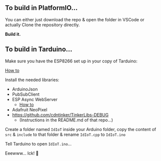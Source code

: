 ## To build in PlatformIO...

You can either just download the repo & open the folder in VSCode or actually Clone the repository directly.

**Build it.**

## To build in Tarduino...

Make sure you have the ESP8266 set up in your copy of Tarduino:

[How to](https://randomnerdtutorials.com/how-to-install-esp8266-board-arduino-ide/)

Install the needed libraries:

* ArduinoJson
* PubSubClient
* ESP Async WebServer
    * [How to](https://reacoda.gitbook.io/molemi-iot/introducing-the-nodemcu/display-the-dht11-sensor-reading-on-a-web-server-using-nodemcu./installing-dht-library-on-the-esp8266/installing-the-asynchronous-web-server-library)
* Adafruit NeoPixel
* https://github.com/cdntinker/TinkerLibs-DEBUG
    * (Instructions in the README.md of that repo...)
    
Create a folder named `IdIoT` inside your Arduino folder, copy the content of `src` & `include` to that folder & rename `IdIoT.cpp` to `IdIoT.ino`

Tell Tarduino to open `IdIoT.ino`...

Eeewww...  Ick!  :vomiting_face:
